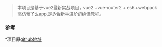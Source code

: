 >  本项目是基于vue2最新实战项目，vue2 +vue-router2 + es6 +webpack 高仿饿了么app,是适合新手进阶的绝佳教程。

### 参考
 *项目原[github地址](https://github.com/liangxiaojuan/eleme)